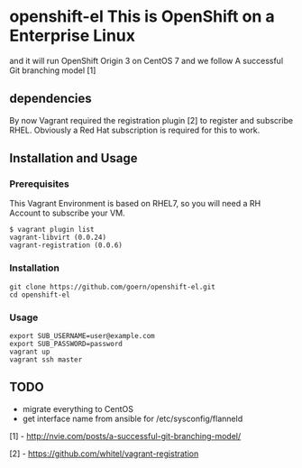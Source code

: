 # openshift-el This is OpenShift on a Enterprise Linux

and it will run OpenShift Origin 3 on CentOS 7
and we follow A successful Git branching model [1]

## dependencies

By now Vagrant required the registration plugin [2] to register and subscribe RHEL. Obviously a Red Hat subscription is required for this to work.

## Installation and Usage

### Prerequisites

This Vagrant Environment is based on RHEL7, so you will need a RH Account to subscribe your VM.

```
$ vagrant plugin list
vagrant-libvirt (0.0.24)
vagrant-registration (0.0.6)
```

### Installation

```
git clone https://github.com/goern/openshift-el.git
cd openshift-el
```

### Usage
```
export SUB_USERNAME=user@example.com
export SUB_PASSWORD=password
vagrant up
vagrant ssh master
```

## TODO

* migrate everything to CentOS
* get interface name from ansible for /etc/sysconfig/flanneld

[1] - http://nvie.com/posts/a-successful-git-branching-model/

[2] - https://github.com/whitel/vagrant-registration
